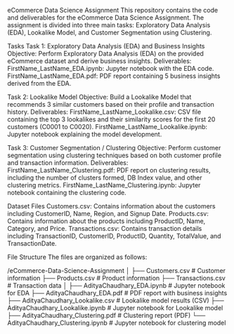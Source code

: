 eCommerce Data Science Assignment
This repository contains the code and deliverables for the eCommerce Data Science Assignment. The assignment is divided into three main tasks: Exploratory Data Analysis (EDA), Lookalike Model, and Customer Segmentation using Clustering.

Tasks
Task 1: Exploratory Data Analysis (EDA) and Business Insights
Objective: Perform Exploratory Data Analysis (EDA) on the provided eCommerce dataset and derive business insights.
Deliverables:
FirstName_LastName_EDA.ipynb: Jupyter notebook with the EDA code.
FirstName_LastName_EDA.pdf: PDF report containing 5 business insights derived from the EDA.


Task 2: Lookalike Model
Objective: Build a Lookalike Model that recommends 3 similar customers based on their profile and transaction history.
Deliverables:
FirstName_LastName_Lookalike.csv: CSV file containing the top 3 lookalikes and their similarity scores for the first 20 customers (C0001 to C0020).
FirstName_LastName_Lookalike.ipynb: Jupyter notebook explaining the model development.


Task 3: Customer Segmentation / Clustering
Objective: Perform customer segmentation using clustering techniques based on both customer profile and transaction information.
Deliverables:
FirstName_LastName_Clustering.pdf: PDF report on clustering results, including the number of clusters formed, DB Index value, and other clustering metrics.
FirstName_LastName_Clustering.ipynb: Jupyter notebook containing the clustering code.


Dataset Files
Customers.csv: Contains information about the customers including CustomerID, Name, Region, and Signup Date.
Products.csv: Contains information about the products including ProductID, Name, Category, and Price.
Transactions.csv: Contains transaction details including TransactionID, CustomerID, ProductID, Quantity, TotalValue, and TransactionDate.


File Structure
The files are organized as follows:

/eCommerce-Data-Science-Assignment
│
├── Customers.csv                # Customer information
├── Products.csv                 # Product information
├── Transactions.csv             # Transaction data
│
├── AdityaChaudhary_EDA.ipynb  # Jupyter notebook for EDA
├── AdityaChaudhary_EDA.pdf    # PDF report with business insights
├── AdityaChaudhary_Lookalike.csv  # Lookalike model results (CSV)
├── AdityaChaudhary_Lookalike.ipynb  # Jupyter notebook for Lookalike model
├── AdityaChaudhary_Clustering.pdf  # Clustering report (PDF)
└── AdityaChaudhary_Clustering.ipynb  # Jupyter notebook for clustering model





